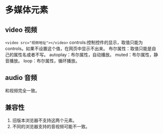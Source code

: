 # 多媒体元素

## video 视频

`<video src="视频地址"></video>`
controls:控制控件的显示，取值只能为controls。如果不设置这个值，在网页中显示不出来。
布尔属性：取值只能是自己的属性名或者不写。
autoplay：布尔属性，自动播放。
muted：布尔属性，静音播放。
loop：布尔属性，循环播放。

## audio 音频

和视频完全一致。

## 兼容性

1. 旧版本浏览器不支持这两个元素。
2. 不同的浏览器支持的音视频可能不一致。
